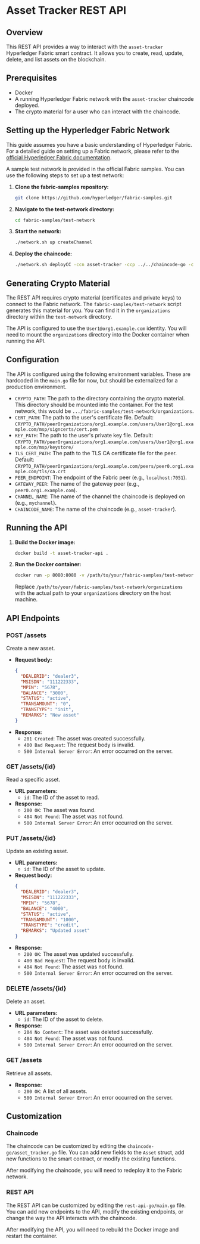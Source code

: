 # Asset Tracker REST API

## Overview

This REST API provides a way to interact with the `asset-tracker` Hyperledger Fabric smart contract. It allows you to create, read, update, delete, and list assets on the blockchain.

## Prerequisites

- Docker
- A running Hyperledger Fabric network with the `asset-tracker` chaincode deployed.
- The crypto material for a user who can interact with the chaincode.

## Setting up the Hyperledger Fabric Network

This guide assumes you have a basic understanding of Hyperledger Fabric. For a detailed guide on setting up a Fabric network, please refer to the [official Hyperledger Fabric documentation](https://hyperledger-fabric.readthedocs.io/en/latest/test_network.html).

A sample test network is provided in the official Fabric samples. You can use the following steps to set up a test network:

1. **Clone the fabric-samples repository:**
   ```bash
   git clone https://github.com/hyperledger/fabric-samples.git
   ```
2. **Navigate to the test-network directory:**
   ```bash
   cd fabric-samples/test-network
   ```
3. **Start the network:**
   ```bash
   ./network.sh up createChannel
   ```
4. **Deploy the chaincode:**
   ```bash
   ./network.sh deployCC -ccn asset-tracker -ccp ../../chaincode-go -ccl go
   ```

## Generating Crypto Material

The REST API requires crypto material (certificates and private keys) to connect to the Fabric network. The `fabric-samples/test-network` script generates this material for you. You can find it in the `organizations` directory within the `test-network` directory.

The API is configured to use the `User1@org1.example.com` identity. You will need to mount the `organizations` directory into the Docker container when running the API.

## Configuration

The API is configured using the following environment variables. These are hardcoded in the `main.go` file for now, but should be externalized for a production environment.

- `CRYPTO_PATH`: The path to the directory containing the crypto material. This directory should be mounted into the container. For the test network, this would be `.../fabric-samples/test-network/organizations`.
- `CERT_PATH`: The path to the user's certificate file. Default: `CRYPTO_PATH/peerOrganizations/org1.example.com/users/User1@org1.example.com/msp/signcerts/cert.pem`
- `KEY_PATH`: The path to the user's private key file. Default: `CRYPTO_PATH/peerOrganizations/org1.example.com/users/User1@org1.example.com/msp/keystore/`
- `TLS_CERT_PATH`: The path to the TLS CA certificate file for the peer. Default: `CRYPTO_PATH/peerOrganizations/org1.example.com/peers/peer0.org1.example.com/tls/ca.crt`
- `PEER_ENDPOINT`: The endpoint of the Fabric peer (e.g., `localhost:7051`).
- `GATEWAY_PEER`: The name of the gateway peer (e.g., `peer0.org1.example.com`).
- `CHANNEL_NAME`: The name of the channel the chaincode is deployed on (e.g., `mychannel`).
- `CHAINCODE_NAME`: The name of the chaincode (e.g., `asset-tracker`).

## Running the API

1. **Build the Docker image:**
   ```bash
   docker build -t asset-tracker-api .
   ```

2. **Run the Docker container:**
   ```bash
   docker run -p 8080:8080 -v /path/to/your/fabric-samples/test-network/organizations:/path/to/crypto/material asset-tracker-api
   ```
   Replace `/path/to/your/fabric-samples/test-network/organizations` with the actual path to your `organizations` directory on the host machine.

## API Endpoints

### POST /assets

Create a new asset.

- **Request body:**
  ```json
  {
    "DEALERID": "dealer3",
    "MSISDN": "111222333",
    "MPIN": "5678",
    "BALANCE": "3000",
    "STATUS": "active",
    "TRANSAMOUNT": "0",
    "TRANSTYPE": "init",
    "REMARKS": "New asset"
  }
  ```
- **Response:**
  - `201 Created`: The asset was created successfully.
  - `400 Bad Request`: The request body is invalid.
  - `500 Internal Server Error`: An error occurred on the server.

### GET /assets/{id}

Read a specific asset.

- **URL parameters:**
  - `id`: The ID of the asset to read.
- **Response:**
  - `200 OK`: The asset was found.
  - `404 Not Found`: The asset was not found.
  - `500 Internal Server Error`: An error occurred on the server.

### PUT /assets/{id}

Update an existing asset.

- **URL parameters:**
  - `id`: The ID of the asset to update.
- **Request body:**
  ```json
  {
    "DEALERID": "dealer3",
    "MSISDN": "111222333",
    "MPIN": "5678",
    "BALANCE": "4000",
    "STATUS": "active",
    "TRANSAMOUNT": "1000",
    "TRANSTYPE": "credit",
    "REMARKS": "Updated asset"
  }
  ```
- **Response:**
  - `200 OK`: The asset was updated successfully.
  - `400 Bad Request`: The request body is invalid.
  - `404 Not Found`: The asset was not found.
  - `500 Internal Server Error`: An error occurred on the server.

### DELETE /assets/{id}

Delete an asset.

- **URL parameters:**
  - `id`: The ID of the asset to delete.
- **Response:**
  - `204 No Content`: The asset was deleted successfully.
  - `404 Not Found`: The asset was not found.
  - `500 Internal Server Error`: An error occurred on the server.

### GET /assets

Retrieve all assets.

- **Response:**
  - `200 OK`: A list of all assets.
  - `500 Internal Server Error`: An error occurred on the server.

## Customization

### Chaincode

The chaincode can be customized by editing the `chaincode-go/asset_tracker.go` file. You can add new fields to the `Asset` struct, add new functions to the smart contract, or modify the existing functions.

After modifying the chaincode, you will need to redeploy it to the Fabric network.

### REST API

The REST API can be customized by editing the `rest-api-go/main.go` file. You can add new endpoints to the API, modify the existing endpoints, or change the way the API interacts with the chaincode.

After modifying the API, you will need to rebuild the Docker image and restart the container.
